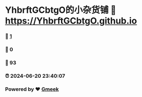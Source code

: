 # YhbrftGCbtgO的小杂货铺 :link: https://YhbrftGCbtgO.github.io 
### :page_facing_up: [1](https://YhbrftGCbtgO.github.io/tag.html) 
### :speech_balloon: 0 
### :hibiscus: 93 
### :alarm_clock: 2024-06-20 23:40:07 
### Powered by :heart: [Gmeek](https://github.com/Meekdai/Gmeek)
